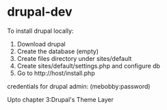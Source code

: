 # drupal-dev

To install drupal locally:

1. Download drupal
2. Create the database (empty)
3. Create files directory under sites/default
4. Create sites/default/settings.php and configure db
5. Go to http://host/install.php

credentials for drupal admin: (mebobby:password)

Upto chapter 3:Drupal's Theme Layer
